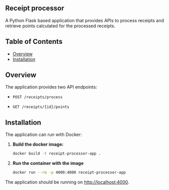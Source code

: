 ## Receipt processor

A Python Flask based application that provides APIs to process receipts and retrieve points calculated for the processed receipts. 


## Table of Contents

- [Overview](#overview)
- [Installation](#installation)

## Overview
The application provides two API endpoints:

-   ```
    POST /receipts/process
    ```

-   ```
    GET /receipts/{id}/points
    ```


## Installation

The application can run with Docker:

1. **Build the docker image:**

    ```bash
   docker build -t receipt-processor-app .
    ```

2. **Run the container with the image**

    ```bash
    docker run --rm -p 4000:4000 receipt-processor-app
    ```

The application should be running on [http://localhost:4000](http://localhost:4000).


